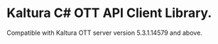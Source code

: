 # Kaltura C# OTT API Client Library.
Compatible with Kaltura OTT server version 5.3.1.14579 and above.
